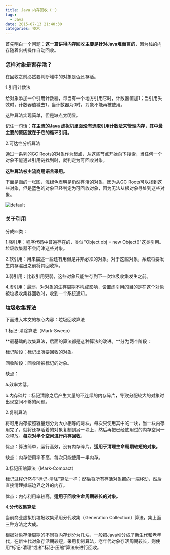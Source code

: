 ```yaml
---
title: Java 内存回收（一）
tags:
  - Java
date: 2015-07-13 21:40:30
categories: 技术
---
```


首先明白一个问题：**这一篇讲得内存回收主要是针对Java堆而言的**，因为栈的内存随着出栈操作自动回收。


### 怎样对象是否存活？

在回收之前必然要判断堆中的对象是否还存活。

1.引用计数法

给对象添加一个引用计数器，每当有一个地方引用它时，计数器值加1；当引用失效时，计数器值减去1，当计数器为0时，对象不能再被使用。

这种算法实现简单，但是缺点太明显。

记住一句话：**在主流的Java 虚拟机里面没有选取引用计数法来管理内存，其中最主要的原因就在于它的循环引用。**

2.可达性分析算法

通过一系列的GC Roots的对象作为起点，从这些节点开始向下搜索，当任何一个对象不能通过引用链找到时，就判定为可回收对象。

**这种算法被主流商用语言采用。**

下面是画的一张图，浅绿色表明是仍然存活的对象，因为从GC Roots可以找到这些对象，但是蓝色的对象已经判定为可回收对象，因为无法从根对象寻址到这些对象。

![default](https://cloud.githubusercontent.com/assets/12984324/8650802/c032bb58-29a7-11e5-9c41-99d004a00e9d.PNG)



### 关于引用

分成四类：

1.强引用：程序代码中普遍存在的，类似"Object obj = new Object()"这类引用。垃圾收集器不会问津这些对象。

2.软引用：用来描述一些还有用但是并非必须的对象。对于这些对象，系统将要发生内存溢出之前将其回收掉。

3.弱引用：比软引用更弱，这些对象只能生存到下一次垃圾收集发生之前。

4.虚引用：最弱，对对象的生存周期不构成影响，设置虚引用的目的是在这个对象被垃圾收集器回收时，收到一个系统通知。


### 垃圾收集算法

下面进入本文的核心内容：垃圾回收算法

1.标记-清除算法（Mark-Sweep）

**最基础的收集算法，后面的算法都是这种算法的改进。**分为两个阶段：

标记阶段：标记出所要回收的对象。

回收阶段：回收所被标记的对象。

缺点：

a.效率太低。

b.内存碎片：标记清除之后产生大量的不连续的内存碎片，导致分配较大的对象时出现空间不够的问题。

2.复制算法

将可用内存按照容量划分为大小相等的两块，每次只使用其中的一块，当一块内存用完了，就将还存活着的对象复制到另一块上，然后再把已经使用过的内存空间一次释放。**每次对半个空间进行内存回收**。

优点：算法简单，运行高效，没有内存碎片。**适用于清理生命周期较短的对象。**

缺点：内存使用率不高，每次只能使用一半内存。

3.标记压缩算法（Mark-Compact）

标记过程仍然与“标记-清除”算法一样；然后将所有存活对象都向一端移动，然后直接清理掉端边界之外的内存。

优点：内存利用率较高，**适用于回收生命周期较长的对象。**

4.**分代收集算法**

当前商业虚拟机垃圾收集采用分代收集（Generation Collection）算法，集上面三种方法之大成。

根据对象存活周期的不同将内存划分为几块，一般把Java堆分成了新生代和老年代，在新生代对象存活期较短，采用复制算法，老年代对象存活周期较长，则使用“标记-清理”或者“标记-压缩”算法来进行回收。




